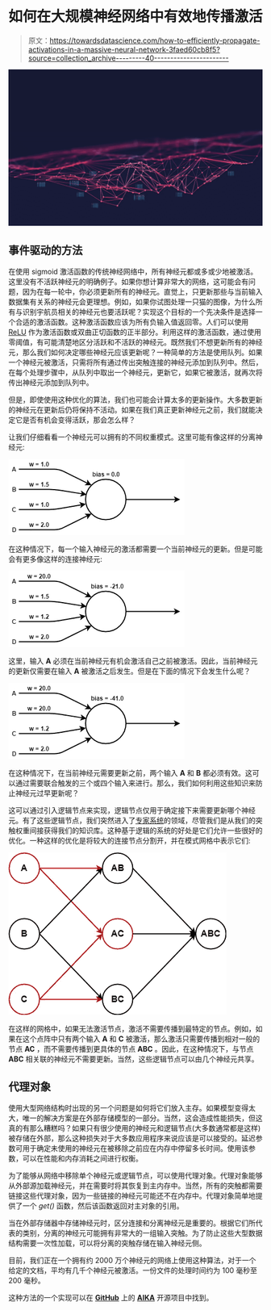 # 如何在大规模神经网络中有效地传播激活

> 原文：<https://towardsdatascience.com/how-to-efficiently-propagate-activations-in-a-massive-neural-network-3faed60cb8f5?source=collection_archive---------40----------------------->

![](img/a600813d2850ceaa8b18de555d2b55e9.png)

## 事件驱动的方法

在使用 sigmoid 激活函数的传统神经网络中，所有神经元都或多或少地被激活。这里没有不活跃神经元的明确例子。如果你想计算非常大的网络，这可能会有问题，因为在每一轮中，你必须更新所有的神经元。直觉上，只更新那些与当前输入数据集有关系的神经元会更理想。例如，如果你试图处理一只猫的图像，为什么所有与识别宇航员相关的神经元也要活跃呢？实现这个目标的一个先决条件是选择一个合适的激活函数。这种激活函数应该为所有负输入值返回零。人们可以使用 [ReLU](https://en.wikipedia.org/wiki/Rectifier_(neural_networks)) 作为激活函数或双曲正切函数的正半部分。利用这样的激活函数，通过使用零阈值，有可能清楚地区分活跃和不活跃的神经元。既然我们不想更新所有的神经元，那么我们如何决定哪些神经元应该更新呢？一种简单的方法是使用队列。如果一个神经元被激活，只需将所有通过传出突触连接的神经元添加到队列中。然后，在每个处理步骤中，从队列中取出一个神经元，更新它，如果它被激活，就再次将传出神经元添加到队列中。

但是，即使使用这种优化的算法，我们也可能会计算太多的更新操作。大多数更新的神经元在更新后仍将保持不活动。如果在我们真正更新神经元之前，我们就能决定它是否有机会变得活跃，那会怎么样？

让我们仔细看看一个神经元可以拥有的不同权重模式。这里可能有像这样的分离神经元:

![](img/84238ef0e6fcab55acaa94a99f627d61.png)

在这种情况下，每一个输入神经元的激活都需要一个当前神经元的更新。但是可能会有更多像这样的连接神经元:

![](img/8c33c737ab4d6aea7a40b5dd2f69c5ed.png)

这里，输入 **A** 必须在当前神经元有机会激活自己之前被激活。因此，当前神经元的更新仅需要在输入 **A** 被激活之后发生。但是在下面的情况下会发生什么呢？

![](img/f11ffa8da31d44f926a664a23110e115.png)

在这种情况下，在当前神经元需要更新之前，两个输入 **A** 和 **B** 都必须有效。这可以通过需要联合触发的三个或四个输入来进行。那么，我们如何利用这些知识来防止神经元过早更新呢？

这可以通过引入逻辑节点来实现，逻辑节点仅用于确定接下来需要更新哪个神经元。有了这些逻辑节点，我们突然进入了[专家系统](https://en.wikipedia.org/wiki/Expert_system)的领域，尽管我们是从我们的突触权重间接获得我们的知识库。这种基于逻辑的系统的好处是它们允许一些很好的优化。一种这样的优化是将较大的连接节点分割开，并在模式网格中表示它们:

![](img/85fcf13a899651d874d72ad0b6f19a41.png)

在这样的网格中，如果无法激活节点，激活不需要传播到最特定的节点。例如，如果在这个点阵中只有两个输入 **A** 和 **C** 被激活，那么激活只需要传播到相对一般的节点 **AC** ，而不需要传播到更具体的节点 **ABC** 。因此，在这种情况下，与节点 **ABC** 相关联的神经元不需要更新。当然，这些逻辑节点可以由几个神经元共享。

## 代理对象

使用大型网络结构时出现的另一个问题是如何将它们放入主存。如果模型变得太大，唯一的解决方案是在外部存储模型的一部分。当然，这会造成性能损失，但这真的有那么糟糕吗？如果只有很少使用的神经元和逻辑节点(大多数通常都是这样)被存储在外部，那么这种损失对于大多数应用程序来说应该是可以接受的。延迟参数可用于确定未使用的神经元在被移除之前应在内存中停留多长时间。使用该参数，可以在性能和内存消耗之间进行权衡。

为了能够从网络中移除单个神经元或逻辑节点，可以使用代理对象。代理对象能够从外部源加载神经元，并在需要时将其恢复到主内存中。当然，所有的突触都需要链接这些代理对象，因为一些链接的神经元可能还不在内存中。代理对象简单地提供了一个 *get()* 函数，然后该函数返回对主对象的引用。

当在外部存储器中存储神经元时，区分连接和分离神经元是重要的。根据它们所代表的类别，分离的神经元可能拥有非常大的一组输入突触。为了防止这些大型数据结构需要一次性加载，可以将分离的突触存储在输入神经元侧。

目前，我们正在一个拥有约 2000 万个神经元的网络上使用这种算法，对于一个给定的文档，平均有几千个神经元被激活。一份文件的处理时间约为 100 毫秒至 200 毫秒。

这种方法的一个实现可以在 [**GitHub**](https://github.com/aika-algorithm/aika) 上的 [**AIKA**](http://aika.network) 开源项目中找到。